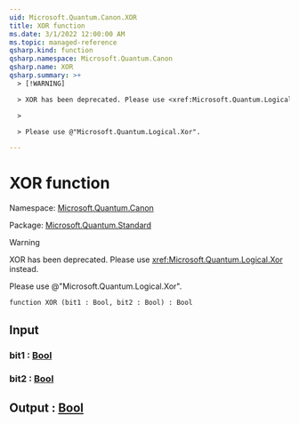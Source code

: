 ```yaml
---
uid: Microsoft.Quantum.Canon.XOR
title: XOR function
ms.date: 3/1/2022 12:00:00 AM
ms.topic: managed-reference
qsharp.kind: function
qsharp.namespace: Microsoft.Quantum.Canon
qsharp.name: XOR
qsharp.summary: >+
  > [!WARNING]

  > XOR has been deprecated. Please use <xref:Microsoft.Quantum.Logical.Xor> instead.

  >

  > Please use @"Microsoft.Quantum.Logical.Xor".

---
```


# XOR function

Namespace: [Microsoft.Quantum.Canon](xref:Microsoft.Quantum.Canon)

Package: [Microsoft.Quantum.Standard](https://nuget.org/packages/Microsoft.Quantum.Standard)


> [!WARNING]
> XOR has been deprecated. Please use <xref:Microsoft.Quantum.Logical.Xor> instead.
>
> Please use @"Microsoft.Quantum.Logical.Xor".



```qsharp
function XOR (bit1 : Bool, bit2 : Bool) : Bool
```


## Input

### bit1 : [Bool](xref:microsoft.quantum.qsharp.valueliterals#bool-literals)




### bit2 : [Bool](xref:microsoft.quantum.qsharp.valueliterals#bool-literals)





## Output : [Bool](xref:microsoft.quantum.qsharp.valueliterals#bool-literals)

